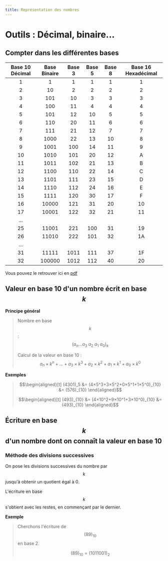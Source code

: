 ```yaml
---
title: Représentation des nombres
---
```


<link rel="stylesheet" href="../../assets/style.css" />
<script src="https://cdn.jsdelivr.net/npm/mathjax@3/es5/tex-mml-chtml.js"></script>

# Outils : Décimal, binaire...

## Compter dans les différentes bases

| Base 10 Décimal |	Base Binaire  |	Base 3	|Base 5|	Base 8|	Base 16 Hexadécimal |
|:--:|:--:|:--:|:--:|:--:|:--:|
|1	|1	|1	|1	|1	|1|
|2	|10	|2	|2	|2	|2|
|3	|101|	10|	3|	3|	3|
|4	|100|	11|	4|	4|	4|
|5	|101|	12|	10|	5|	5|
|6	|110|	20|	11|	6|	6|
|7	|111|	21|	12|	7|	7|
|8	|1000|	22|	13|	10|	8|
|9	|1001|	100|	14|	11|	9|
|10	|1010|	101|	20|	12|	A|
|11	|1011|	102|	21|	13|	B|
|12	|1100|	110|	22|	14|	C|
|13	|1101|	111|	23|	15|	D|
|14	|1110|	112|	24|	16|	E|
|15	|1111|	120|	30|	17|	F|
|16	|10000|	121|	31|	20|	10|
|17	|10001|	122|	32|	21|	11|
|...|  |  |  |  |  		|
|25	|11001	|221	|100	|31	|19|
|26	|11010	|222	|101	|32	|1A|
|...|	|	|	|	|   |
|31	|11111|	1011|	111|	37	|1F|
|32	|100000	|1012	|112	|40	|20|

Vous pouvez le retrouver ici en [pdf](./outil_repr_entier.pdf)

## Valeur en base 10 d'un nombre écrit en base $$k$$

**Principe général**

> Nombre en base $$k$$ : $$(a_n…a_3\ a_2\ a_1\ a_0)_k$$
> 
> Calcul de la valeur en base 10 : $$a_n×k^n+…+a_3×k^3+a_2×k^2+a_1×k^1+a_0×k^0$$

**Exemples**  

> $$\begin{aligned}[t] (4301)_5 &= (4×5^3+3×5^2+0×5^1+1×5^0)_{10} &= (576)_{10} \end{aligned}$$
>
> $$\begin{aligned}[t] (493)_{10} &= (4×10^2+9×10^1+3×10^0)_{10} &= (493)_{10} \end{aligned}$$

## Écriture en base $$k$$ d'un nombre dont on connaît la valeur en base 10

### Méthode des divisions successives

On pose les divisions successives du nombre par $$k$$ jusqu'à obtenir un quotient égal à 0.

L'écriture en base $$k$$ s'obtient avec les restes, en commençant par le dernier.

**Exemple**

> Cherchons l'écriture de $$(89)_{10}$$ en base 2.
>
>
> $$(89)_{10} = (1011001)_{2}$$